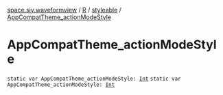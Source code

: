 [space.siy.waveformview](../../index.md) / [R](../index.md) / [styleable](index.md) / [AppCompatTheme_actionModeStyle](./-app-compat-theme_action-mode-style.md)

# AppCompatTheme_actionModeStyle

`static var AppCompatTheme_actionModeStyle: `[`Int`](https://kotlinlang.org/api/latest/jvm/stdlib/kotlin/-int/index.html)
`static var AppCompatTheme_actionModeStyle: `[`Int`](https://kotlinlang.org/api/latest/jvm/stdlib/kotlin/-int/index.html)
